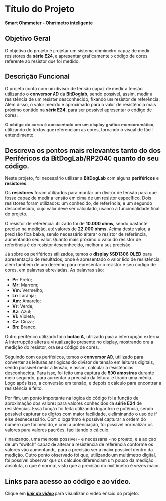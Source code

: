 # Título do Projeto 

**Smart Ohmmeter - Ohmímetro inteligente**

## Objetivo Geral 

O objetivo do projeto é projetar um sistema ohmímetro capaz de medir resistores da **série E24**, e apresentar graficamente o código de cores referente ao resistor que foi medido.

## Descrição Funcional 

O projeto conta com um divisor de tensão capaz de medir a tensão utilizando o **conversor AD** da **BitDoglab**, sendo possível, assim, medir a resistência de um resistor desconhecido, fixando um resistor de referência. Além disso, o valor medido é aproximado para o valor de resistência mais próximo contido na **série E24**, para ser possível apresentar o código de cores.

O código de cores é apresentado em um display gráfico monocromático, utilizando de textos que referenciam as cores, tornando o visual de fácil entendimento.

## Descreva os pontos mais relevantes tanto do dos Periféricos da **BitDogLab**/**RP2040** quanto do  seu código. 

Neste projeto, foi necessário utilizar a **BitDogLab** com alguns **periféricos** e **resistores**.

Os **resistores** foram utilizados para montar um divisor de tensão para que fosse capaz de medir a tensão em cima de um resistor específico. Dois resistores foram utilizados: um conhecido, de referência; e um segundo desconhecido, cujo valor deve ser calculado, usando a funcionalidade final do projeto.

O resistor de referência utilizado foi de **10.000 ohms**, sendo bastante preciso na medição, até valores de **22.000 ohms**. Acima deste valor, a precisão fica baixa, sendo necessário alterar o resistor de referência, aumentando seu valor. Quanto mais próximo o valor do resistor de referência é do resistor desconhecido, melhor a sua precisão.

Já sobre os periféricos utilizados, temos o **display SSD1306 OLED** para apresentação de resultados, onde é apresentado o valor lido de resistência, além também de um desenho para representar o resistor e seu código de cores, em palavras abreviadas. As palavras são:

- **Pr:** Preto;
- **Mr:** Marrom;
- **Vm:** Vermelho;
- **Lr:** Laranja;
- **Am:** Amarelo;
- **Vr:** Verde;
- **Az:** Azul;
- **Vl:** Violeta;
- **Cz:** Cinza;
- **Bn:** Branco.

Outro periférico utilizado foi o **botão A**, utilizado para a interrupção externa. A interrupção altera a visualização presente no display, mostrando ora a medição do resistor, ora seu código de cores.

Seguindo com os periféricos, temos o **conversor AD**, utilizado para converter as leituras analógicas do divisor de tensão em leituras digitais, sendo possível medir a tensão, e assim, calcular a resistências desconhecida. Para isso, foi feito uma captura de **500 amostras** durante meio segundo, para aumentar a precisão da leitura, e tirado uma média. Logo após isso, a conversão em tensão, e depois o cálculo para encontrar a resistência é feito.

Por fim, um ponto importante na lógica do código foi a função de aproximação dos valores para valores conhecidos da **série E24** de resistências. Essa função foi feita utilizando logaritmo e potência, sendo possível capturar os dígitos com maior facilidade, e eliminando o uso de if else desnecessário. Com o logaritmo é possível capturar a ordem do número que foi medido, e com a potenciação, foi possível normalizar os valores para valores padrões, facilitando o cálculo.

Finalizando, uma melhoria possível - e necessária - no projeto, é a adição de um “switch” capaz de alterar a resistência de referência conforme os valores vão aumentando, para a precisão ser a maior possível dentro da medição. Outro ponto observado foi que, utilizando um multímetro digital, foi possível observar que os cálculos diferenciam um pouco da medição absoluta, o que é normal, visto que a precisão do multímetro é vezes maior.

## Links para acesso ao código e ao vídeo.

Clique em ***[link do video](https://drive.google.com/file/d/1OK2isNOO2DdbdRPEB4QoKdVR_TIcRxZw/view?usp=sharing)*** para visualizar o vídeo ensaio do projeto.